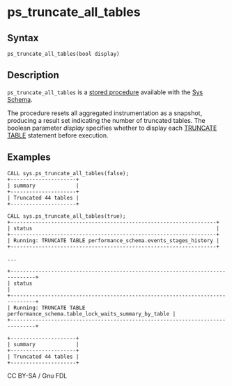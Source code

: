 # ps\_truncate\_all\_tables

## Syntax

```
ps_truncate_all_tables(bool display)
```

## Description

`ps_truncate_all_tables` is a [stored procedure](../../../../../../server-usage/stored-routines/stored-procedures/) available with the [Sys Schema](../).

The procedure resets all aggregated instrumentation as a snapshot, producing a result set indicating the number of truncated tables. The boolean parameter _display_ specifies whether to display each [TRUNCATE TABLE](../../../../table-statements/truncate-table.md) statement before execution.

## Examples

```
CALL sys.ps_truncate_all_tables(false);
+---------------------+
| summary             |
+---------------------+
| Truncated 44 tables |
+---------------------+
```

```
CALL sys.ps_truncate_all_tables(true);
+------------------------------------------------------------------+
| status                                                           |
+------------------------------------------------------------------+
| Running: TRUNCATE TABLE performance_schema.events_stages_history |
+------------------------------------------------------------------+

...

+------------------------------------------------------------------------------+
| status                                                                       |
+------------------------------------------------------------------------------+
| Running: TRUNCATE TABLE performance_schema.table_lock_waits_summary_by_table |
+------------------------------------------------------------------------------+

+---------------------+
| summary             |
+---------------------+
| Truncated 44 tables |
+---------------------+
```

CC BY-SA / Gnu FDL
